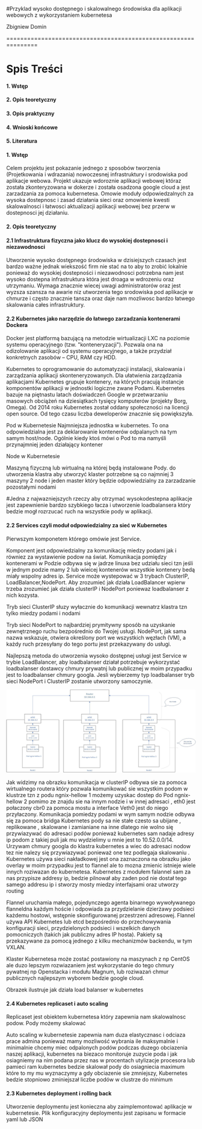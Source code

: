 

#Przyklad wysoko dostępnego i skalowalnego środowiska dla aplikacji webowych z wykorzystaniem  kubernetesa


Zbigniew Domin


===============================================================


# Spis Treści

#### 1. Wstęp    
#### 2. Opis teoretyczny
#### 3. Opis praktyczny
#### 4. Wnioski końcowe
#### 5. Literatura

#### 1. Wstęp
Celem projektu jest pokazanie jednego z sposobów tworzenia (Projetkowania i wdrazania) nowoczesnej infrastruktury i srodowiska pod aplikacje webowa.
Projekt ukazuje  wdoroznie aplikacji webowej któraz została zkonteryzowana w dokerze i została osadzona google cloud a jest zarzadzania za  pomoca kubernetesa. Omowie moduły  odpowiedzalnych za wysoka dostepnosc i  zasad działania sieci oraz omowienie kwesti skalowalnosci i łatwosci aktualizacji aplikacji webowej bez przerw w dostepnosci jej działaniu.

#### 2. Opis teoretyczny
####	2.1 Infrastruktura fizyczna jako klucz do wysokiej dostepnosci i niezawodnosci

Utworzenie wysoko dostępnego środowiska w dzisiejszych czasach jest bardzo ważne jednak wiekszość firm nie stać na to aby to zrobić lokalnie ponieważ do wysokiej dostepności i niezawodnosci potrzebna nam jest wysoko dostepna infrastruktura która jest droaga w wdrozeniu oraz utrzymaniu. Wymaga znacznie wiecej uwagi administratorów oraz jest wyzsza szansza na awarie niz utworzenia tego srodowiska pod aplikacje w chmurze i często znacznie tansza oraz daje nam mozliwosc bardzo łatwego skalowania całes infrastruktury.

#### 	2.2 Kubernetes jako narzędzie do łatwego zarzadzania kontenerami Dockera

Docker jest platformą bazującą na metodzie wirtualizacji LXC na poziomie systemu operacyjnego (tzw. "konteneryzacji"). Pozwala ona na odizolowanie aplikacji od systemu operacyjnego, a także przydział konkretnych zasobów – CPU, RAM czy HDD.

Kubernetes to oprogramowanie do automatyzacji instalacji, skalowania i zarządzania aplikacji skonteneryzowanych. Dla ułatwienia
zarządzania aplikacjami Kubernetes grupuje kontenery, na których pracują instancje komponentów aplikacji w jednostki logiczne zwane Podami.
Kubernetes bazuje na piętnastu latach doświadczeń Google w przetwarzaniu masowych obciążeń na dziesiątkach tysięcy komputerów (projekty Borg, Omega). Od 2014 roku Kubernetes został oddany społeczności na licencji open source. Od tego czasu liczba deweloperów znacznie się powiększyła.

 Pod w Kubernetesie
Najmniejsza jednostka w kubernetes. To ona odpowiedzialna jest za deklarowanie kontenerów odpalanych na tym samym host/node. Ogólnie kiedy ktoś mówi o Pod to ma namyśli przynajmniej jeden działający kontener

Node w Kubernetesie

Maszyną fizyczną lub wirtualną na której będą instalowane Pody. do utworzenia klastra aby utworzyć klaster potrzebne  są co najmniej 3 maszyny 2 node i jeden master który będzie odpowiedzialny za zarzadzanie pozostałymi nodami  

#Jedna z najwazniejszych rzeczy aby otrzymać wysokodestepna aplikacje jest zapewnienie bardzo szybkiego łacza i utworzenie loadbalansera który bedzie mogł rozrzucać ruch na wszystkie pody w aplikacji.

####	2.2 Services czyli moduł odpowiedzialny za sieć w Kubernetes
Pierwszym komponetem którego omówie jest Service.

Komponent jest  odpowiedzialny za komunikację miedzy podami jak i równiez za wystawienie podow  na świat.
Komunikacja pomiędzy kontenerami w Podzie odbywa się w jadrze linuxa bez udziału sieci tzn  jeśli w jednym podzie mamy 2 lub wieicej kontenerów wszystkie kontenery bedą miały wspolny adres ip.
Service może wystepować w 3 trybach ClusterIP, LoadBalancer,NodePort. Aby zrozumieć jak działa LoadBalancer wpierw trzeba zrozumieć jak działa clusterIP i NodePort poniewaz loadbalanser z nich kozysta.

Tryb sieci ClusterIP słuzy wyłacznie do komunikacji wewnatrz klastra tzn tylko  miedzy podami i nodami

Tryb sieci  NodePort to najbardziej prymitywny sposób na uzyskanie zewnętrznego ruchu bezpośrednio do Twojej usługi. NodePort, jak sama nazwa wskazuje, otwiera określony port we wszystkich węzłach (VM), a każdy ruch przesyłany do tego portu jest przekazywany do usługi.

Najlepszą metoda do utworzenia wysoko dostępnej usługi jest Service w trybie LoadBalancer, aby loadbalanser działał potrzebuje wykorzystać loadbalanser dostawcy chmury prywatnj lub publicznej w moim przypadku jest to loadbalanser chmury googla. Jesli wybierzemy typ loadbalanser
tryb sieci NodePort i ClusterIP zostanie utworzony samoczynie.

![Diagram](https://github.com/en696/ProjektP1/blob/master/Rysunek211.jpg)


Jak widzimy na obrazku komunikacja w clusterIP odbywa sie za pomoca wirtualnego routera który pozwala komunikować sie wszystkim podom w klustrze tzn z podu  ngnix-hellow 1 możemy uzyskac dostep do Pod ngnix-hellow 2 pomimo ze znajdu sie na innym nodzie i w innej adresaci  , eth0 jest połaczony cbr0 za pomoca mostu a interface Veth0 jest do niego przyłaczony.
Komunikacja pomiedzy podami w wym samym nodzie odbywa się za pomoca bridga
Kubernetes pody sa nie stałe czesto sa ubijane , replikowane , skalowane i zamianiane na inne dlatego nie wolno się przywiazywać do adresaci podów ponieważ kubernetes sam nadaje adresy ip podom z takiej puli jak mu wydzielimy u mnie jest to 10.52.0.0/14. Urzywam chmury googla do klastra kubernetes a wiec do adresaci nodow tez nie nalezy się przywiazywać ponieważ one tez podlegaja skalowaniu . Kubernetes używa sieci nakładkowej jest ona zaznaczona na obrazku jako overlay w moim przypadku jest to flannel ale to mozna zmienic istnieje wiele innych roziwazan do kubernetesa.  Kubernetes z modułem falannel sam za nas przypisze addresy ip, bedzie pilnował aby zaden pod nie dostał tego samego addresu ip  i stworzy mosty miedzy interfajsami oraz utworzy routing

Flannel uruchamia małego, pojedynczego agenta binarnego wywoływanego flanneldna każdym hoście i odpowiada za przydzielanie dzierżawy podsieci każdemu hostowi, wstępnie skonfigurowanej przestrzeni adresowej. Flannel używa API Kubernetes lub etcd bezpośrednio do przechowywania konfiguracji sieci, przydzielonych podsieci i wszelkich danych pomocniczych (takich jak publiczny adres IP hosta). Pakiety są przekazywane za pomocą jednego z kilku mechanizmów backendu, w tym VXLAN.


Klaster Kubernetesa może zostać postawiony na maszynach z np CentOS ale duzo lepszym rozwiazaniem jest wykorzystanie do tego chmury pywatnej np Openstacka i modułu Magnum, lub roziwazań chmur publicznych najlepszym wyborem bedzie google cloud.

Obrazek ilustruje jak działa load balanser w kubernetes


####	2.4 Kubernetes replicaset i auto scaling

Replicaset jest obiektem kubernetesa który zapewnia nam  skalowalnosc podow.
Pody możemy skalować

Auto scaling w kubernetesie zapewnia nam duza elastycznasc i odciaza prace admina ponieważ mamy mozliwość wybrania ile maksymalnie i minimalnie  chcemy miec odpalonych podów podczas duzego obciazenia naszej aplikacji, kubernetes na biezaco monitoruje zuzycie poda i jak osiagniemy na nim podana przez nas w procentach utylizacje procesora lub pamieci ram kubernetes  bedzie skalował pody do osiagniecia maximum które to my mu wyznaczymy a gdy obciazenie sie zmniejszy, Kubernetes bedzie stopniowo zminiejszał liczbe podów w clustrze do minimum   

####	2.3 Kubernetes deployment i rolling back

Utworzenie deploymentu jest konieczna aby zaimplemontować aplikacje w kubernetesie.
Plik konfiguracyjny deploymentu jest zapisanu w formacie  yaml lub JSON
